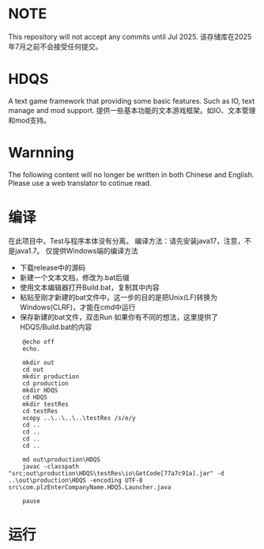 # NOTE
This repository will not accept any commits until Jul 2025. 该存储库在2025年7月之前不会接受任何提交。
# HDQS
A text game framework that providing some basic features. Such as IO, text manage and mod support. 提供一些基本功能的文本游戏框架。如IO、文本管理和mod支持。
# Warnning
The following content will no longer be written in both Chinese and English. Please use a web translator to cotinue read.
# 编译
在此项目中，Test与程序本体没有分离。
编译方法：请先安装java17，注意，不是java1.7。
仅提供Windows端的编译方法
* 下载release中的源码
* 新建一个文本文档，修改为.bat后缀
* 使用文本编辑器打开Build.bat，复制其中内容
* 粘贴至刚才新建的bat文件中，这一步的目的是把Unix(LF)转换为Windows(CLRF)，才能在cmd中运行
* 保存新建的bat文件，双击Run
如果你有不同的想法，这里提供了HDQS/Build.bat的内容
```
    @echo off
    echo.

    mkdir out
    cd out
    mkdir production
    cd production
    mkdir HDQS
    cd HDQS
    mkdir testRes
    cd testRes
    xcopy ..\..\..\..\testRes /s/e/y
    cd ..
    cd ..
    cd ..
    cd ..

    md out\production\HDQS
    javac -classpath "src;out\production\HDQS\testRes\io\GetCode[77a7c91a].jar" -d ..\out\production\HDQS -encoding UTF-8 src\com.plzEnterCompanyName.HDQS.Launcher.java

    pause
```
# 运行
